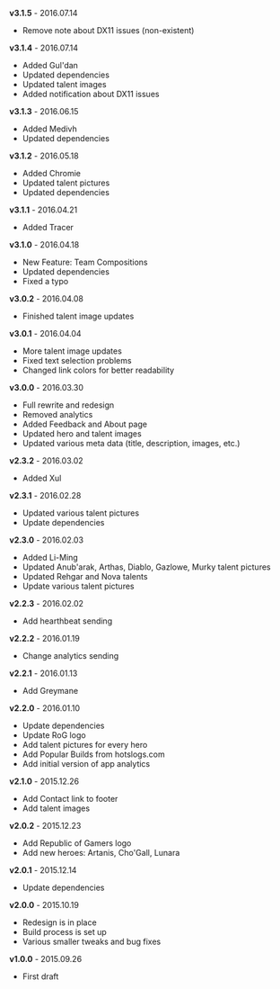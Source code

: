 **v3.1.5** - 2016.07.14

* Remove note about DX11 issues (non-existent)

**v3.1.4** - 2016.07.14

* Added Gul'dan
* Updated dependencies
* Updated talent images
* Added notification about DX11 issues

**v3.1.3** - 2016.06.15

* Added Medivh
* Updated dependencies

**v3.1.2** - 2016.05.18

* Added Chromie
* Updated talent pictures
* Updated dependencies

**v3.1.1** - 2016.04.21

* Added Tracer

**v3.1.0** - 2016.04.18

* New Feature: Team Compositions
* Updated dependencies
* Fixed a typo

**v3.0.2** - 2016.04.08

* Finished talent image updates

**v3.0.1** - 2016.04.04

* More talent image updates
* Fixed text selection problems
* Changed link colors for better readability

**v3.0.0** - 2016.03.30

* Full rewrite and redesign
* Removed analytics
* Added Feedback and About page
* Updated hero and talent images
* Updated various meta data (title, description, images, etc.)

**v2.3.2** - 2016.03.02

* Added Xul

**v2.3.1** - 2016.02.28

* Updated various talent pictures
* Update dependencies

**v2.3.0** - 2016.02.03

* Added Li-Ming
* Updated Anub'arak, Arthas, Diablo, Gazlowe, Murky talent pictures
* Updated Rehgar and Nova talents
* Update various talent pictures

**v2.2.3** - 2016.02.02

* Add hearthbeat sending

**v2.2.2** - 2016.01.19

* Change analytics sending

**v2.2.1** - 2016.01.13

* Add Greymane

**v2.2.0** - 2016.01.10

* Update dependencies
* Update RoG logo
* Add talent pictures for every hero
* Add Popular Builds from hotslogs.com
* Add initial version of app analytics

**v2.1.0** - 2015.12.26

* Add Contact link to footer
* Add talent images

**v2.0.2** - 2015.12.23

* Add Republic of Gamers logo
* Add new heroes: Artanis, Cho'Gall, Lunara

**v2.0.1** - 2015.12.14

* Update dependencies

**v2.0.0** - 2015.10.19

* Redesign is in place
* Build process is set up
* Various smaller tweaks and bug fixes

**v1.0.0** - 2015.09.26

* First draft
